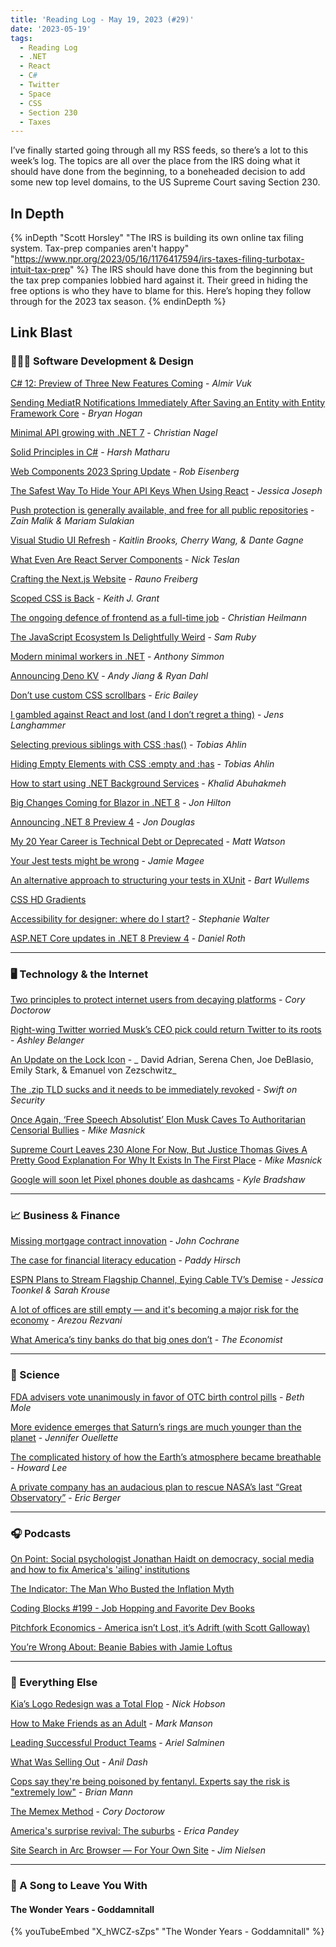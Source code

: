 ```yaml
---
title: 'Reading Log - May 19, 2023 (#29)'
date: '2023-05-19'
tags:
  - Reading Log
  - .NET
  - React
  - C#
  - Twitter
  - Space
  - CSS
  - Section 230
  - Taxes
---
```


I’ve finally started going through all my RSS feeds, so there’s a lot to this week’s log. The topics are all over the place from the IRS doing what it should have done from the beginning, to a boneheaded decision to add some new top level domains, to the US Supreme Court saving Section 230.
<!-- excerpt -->

<h2 class="old">In Depth</h2>

{% inDepth "Scott Horsley" "The IRS is building its own online tax filing system. Tax-prep companies aren't happy" "https://www.npr.org/2023/05/16/1176417594/irs-taxes-filing-turbotax-intuit-tax-prep" %}
    The IRS should have done this from the beginning but the tax prep companies lobbied hard against it. Their greed in hiding the free options is who they have to blame for this. Here’s hoping they follow through for the 2023 tax season.
{% endinDepth %}

<h2 class="old">Link Blast</h2>

### 👨🏼‍💻 Software Development & Design

[C# 12: Preview of Three New Features Coming](https://www.infoq.com/news/2023/04/csharp-12-preview/) - _Almir Vuk_

[Sending MediatR Notifications Immediately After Saving an Entity with Entity Framework Core](https://nodogmablog.bryanhogan.net/2023/05/sending-mediatr-notifications-immediately-after-saving-an-entity-with-entity-framework-core/) - _Bryan Hogan_

[Minimal API growing with .NET 7](https://csharp.christiannagel.com/2023/05/03/minimal-api-growing-with-net-7/) - _Christian Nagel_

[Solid Principles in C\#](https://harshmatharu.com/blog/solid-principles-in-csharp) - _Harsh Matharu_

[Web Components 2023 Spring Update](https://eisenbergeffect.medium.com/web-components-2023-spring-update-60c7873adf98) - _Rob Eisenberg_

[The Safest Way To Hide Your API Keys When Using React](https://www.smashingmagazine.com/2023/05/safest-way-hide-api-keys-react/) - _Jessica Joseph_

[Push protection is generally available, and free for all public repositories](https://github.blog/2023-05-09-push-protection-is-generally-available-and-free-for-all-public-repositories/) - _Zain Malik & Mariam Sulakian_

[Visual Studio UI Refresh](https://devblogs.microsoft.com/visualstudio/visual-studio-ui-refresh/) - _Kaitlin Brooks, Cherry Wang, & Dante Gagne_

[What Even Are React Server Components](https://www.viget.com/articles/what-even-are-react-server-components/) - _Nick Teslan_

[Crafting the Next.js Website](https://rauno.me/craft/nextjs) - _Rauno Freiberg_

[Scoped CSS is Back](https://keithjgrant.com/posts/2023/04/scoped-css-is-back/) - _Keith J. Grant_

[The ongoing defence of frontend as a full-time job](https://christianheilmann.com/2023/05/09/the-ongoing-defence-of-frontend-as-a-full-time-job/) - _Christian Heilmann_

[The JavaScript Ecosystem Is Delightfully Weird](https://fly.io/blog/js-ecosystem-delightfully-wierd/) - _Sam Ruby_

[Modern minimal workers in .NET](https://anthonysimmon.com/dotnet-minimal-workers/) - _Anthony Simmon_

[Announcing Deno KV](https://deno.com/blog/kv) - _Andy Jiang & Ryan Dahl_

[Don’t use custom CSS scrollbars](https://ericwbailey.website/published/dont-use-custom-css-scrollbars/) - _Eric Bailey_

[I gambled against React and lost (and I don’t regret a thing)](https://goauthentik.io/blog/2023-05-04-i-gambled-against-react-and-lost) - *Jens Langhammer*

[Selecting previous siblings with CSS :has()](https://tobiasahlin.com/blog/previous-sibling-css-has/) - _Tobias Ahlin_

[Hiding Empty Elements with CSS :empty and :has](https://tobiasahlin.com/blog/hiding-an-element-if-its-empty/) - _Tobias Ahlin_

[How to start using .NET Background Services](https://blog.jetbrains.com/dotnet/2023/05/09/dotnet-background-services/) - _Khalid Abuhakmeh_

[Big Changes Coming for Blazor in .NET 8](https://www.telerik.com/blogs/big-changes-coming-blazor-dotnet-8) - _Jon Hilton_

[Announcing .NET 8 Preview 4](https://devblogs.microsoft.com/dotnet/announcing-dotnet-8-preview-4/) - _Jon Douglas_

[My 20 Year Career is Technical Debt or Deprecated](https://blog.visionarycto.com/p/my-20-year-career-is-technical-debt) - _Matt Watson_

[Your Jest tests might be wrong](https://jamiemagee.co.uk/blog/your-jest-tests-might-be-wrong/) - _Jamie Magee_

[An alternative approach to structuring your tests in XUnit](https://bartwullems.blogspot.com/2023/05/an-alternative-approach-to-structuring.html) - _Bart Wullems_

[CSS HD Gradients](https://gradient.style/)

[Accessibility for designer: where do I start?](https://stephaniewalter.design/blog/accessibility-resources-tools-articles-books-for-designer) - _Stephanie Walter_

[ASP.NET Core updates in .NET 8 Preview 4](https://devblogs.microsoft.com/dotnet/asp-net-core-updates-in-dotnet-8-preview-4/) - _Daniel Roth_

---

### 🖥 Technology & the Internet

[Two principles to protect internet users from decaying platforms](https://doctorow.medium.com/two-principles-to-protect-internet-users-from-decaying-platforms-b03327183b9a) - _Cory Doctorow_

[Right-wing Twitter worried Musk’s CEO pick could return Twitter to its roots](https://arstechnica.com/tech-policy/2023/05/twitter-users-fear-new-ceo-will-end-musks-commitment-to-free-speech-on-platform/) - _Ashley Belanger_

[An Update on the Lock Icon](https://blog.chromium.org/2023/05/an-update-on-lock-icon.html) - _ David Adrian, Serena Chen, Joe DeBlasio, Emily Stark, & Emanuel von Zezschwitz_

[The .zip TLD sucks and it needs to be immediately revoked](https://financialstatement.zip) - _Swift on Security_

[Once Again, ‘Free Speech Absolutist’ Elon Musk Caves To Authoritarian Censorial Bullies](https://www.techdirt.com/2023/05/15/once-again-free-speech-absolutist-elon-musk-caves-to-authoritarian-censorial-bullies/) - _Mike Masnick_

[Supreme Court Leaves 230 Alone For Now, But Justice Thomas Gives A Pretty Good Explanation For Why It Exists In The First Place](https://www.techdirt.com/2023/05/18/supreme-court-leaves-230-alone-for-now-but-justice-thomas-gives-a-pretty-good-explanation-for-why-it-exists-in-the-first-place/) - _Mike Masnick_

[Google will soon let Pixel phones double as dashcams](https://9to5google.com/2023/05/16/pixel-dashcam-personal-safety-update/) - _Kyle Bradshaw_

---

### 📈 Business & Finance

[Missing mortgage contract innovation](https://johnhcochrane.blogspot.com/2023/05/missing-mortgage-contract-innovation.html) - _John Cochrane_

[The case for financial literacy education](https://www.npr.org/sections/money/2023/05/16/1176189034/the-case-for-financial-literacy-education) - _Paddy Hirsch_

[ESPN Plans to Stream Flagship Channel, Eying Cable TV’s Demise](https://www.wsj.com/articles/espn-lays-plans-to-stream-flagship-channel-eyeing-cable-tvs-demise-ad0fb727) - _Jessica Toonkel & Sarah Krouse_

[A lot of offices are still empty — and it's becoming a major risk for the economy](https://www.npr.org/2023/05/16/1174938708/commercial-real-estate-property-offices-work-from-home-remote-work) - _Arezou Rezvani_

[What America’s tiny banks do that big ones don’t](https://www.economist.com/united-states/2023/05/07/what-americas-tiny-banks-do-that-big-ones-dont) - _The Economist_

---

### 🔬 Science

[FDA advisers vote unanimously in favor of OTC birth control pills](https://arstechnica.com/science/2023/05/otc-birth-control-pill-gets-unanimous-vote-in-favor-from-fda-advisers/) - _Beth Mole_

[More evidence emerges that Saturn’s rings are much younger than the planet](https://arstechnica.com/science/2023/05/more-evidence-emerges-that-saturns-rings-are-much-younger-than-the-planet/) - _Jennifer Ouellette_

[The complicated history of how the Earth’s atmosphere became breathable](https://arstechnica.com/science/2023/05/the-complicated-history-of-how-the-earths-atmosphere-became-breathable/) - _Howard Lee_

[A private company has an audacious plan to rescue NASA’s last “Great Observatory”](https://arstechnica.com/science/2023/05/a-private-company-has-an-audacious-plan-to-rescue-nasas-last-great-observatory/) - _Eric Berger_

---

### 🎧 Podcasts

[On Point: Social psychologist Jonathan Haidt on democracy, social media and how to fix America's 'ailing' institutions](https://www.wbur.org/onpoint/2022/04/25/why-social-psychologist-jonathan-haidt-says-americas-institutions-are-in-trouble)

[The Indicator: The Man Who Busted the Inflation Myth](https://www.npr.org/2023/05/17/1176781995/the-man-who-busted-the-inflation-employment-myth)

[Coding Blocks #199 - Job Hopping and Favorite Dev Books](https://www.codingblocks.net/podcast/job-hopping-favorite-dev-books/)

[Pitchfork Economics - America isn’t Lost, it’s Adrift (with Scott Galloway)](https://pitchforkeconomics.com/episode/america-isnt-lost-its-adrift-with-scott-galloway/)

[You’re Wrong About: Beanie Babies with Jamie Loftus](https://www.buzzsprout.com/1112270/11857765-beanie-babies-with-jamie-loftus)

---

### 🎒 Everything Else

[Kia’s Logo Redesign was a Total Flop](https://www.inc.com/nick-hobson/kias-logo-redesign-was-a-total-flop-company-did-what-no-brand-should-ever-do.html) - _Nick Hobson_

[How to Make Friends as an Adult](https://markmanson.net/how-to-make-friends) - _Mark Manson_

[Leading Successful Product Teams](https://arie.ls/2023/leading-successful-product-teams/) - _Ariel Salminen_

[What Was Selling Out](https://anildash.com/2023/03/14/what-was-selling-out/) - _Anil Dash_

[Cops say they're being poisoned by fentanyl. Experts say the risk is "extremely low"](police-fentanyl-overdose-misinformation%20%20-%20https://www.npr.org/2023/05/16/1175726650/cops-say-theyre-being-poisoned-by-fentanyl-experts-say-the-risk-is-extremely-low) - _Brian Mann_

[The Memex Method](https://doctorow.medium.com/the-memex-method-238c71f2fb46) - _Cory Doctorow_

[America's surprise revival: The suburbs](https://www.axios.com/2023/05/13/us-suburbs-boom-housing-retail) - _Erica Pandey_

[Site Search in Arc Browser — For Your Own Site](https://blog.jim-nielsen.com/2023/site-search-in-arc-browser/) - _Jim Nielsen_

---

### 🎵 A Song to Leave You With

#### The Wonder Years - Goddamnitall

{% youTubeEmbed "X_hWCZ-sZps" "The Wonder Years - Goddamnitall" %}